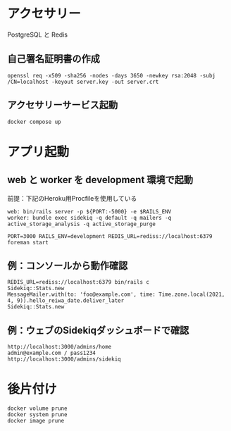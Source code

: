# アクセサリー
PostgreSQL と Redis

## 自己署名証明書の作成
```
openssl req -x509 -sha256 -nodes -days 3650 -newkey rsa:2048 -subj /CN=localhost -keyout server.key -out server.crt
```

## アクセサリーサービス起動
```
docker compose up
```

# アプリ起動
## web と worker を development 環境で起動
前提：下記のHeroku用Procfileを使用している
```
web: bin/rails server -p ${PORT:-5000} -e $RAILS_ENV
worker: bundle exec sidekiq -q default -q mailers -q active_storage_analysis -q active_storage_purge
```

```
PORT=3000 RAILS_ENV=development REDIS_URL=rediss://localhost:6379 foreman start
```

## 例：コンソールから動作確認
```
REDIS_URL=rediss://localhost:6379 bin/rails c
Sidekiq::Stats.new
MessageMailer.with(to: 'foo@example.com', time: Time.zone.local(2021, 4, 9)).hello_reiwa_date.deliver_later
Sidekiq::Stats.new
```

## 例：ウェブのSidekiqダッシュボードで確認
```
http://localhost:3000/admins/home
admin@example.com / pass1234
http://localhost:3000/admins/sidekiq
```

# 後片付け
```
docker volume prune
docker system prune
docker image prune
```
